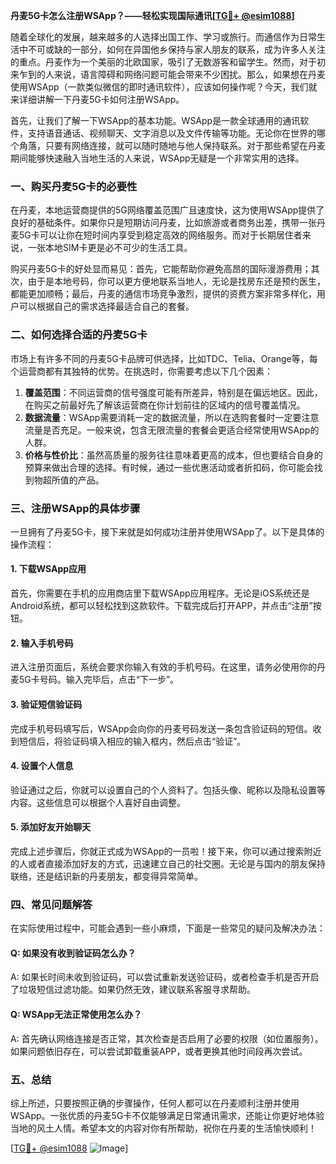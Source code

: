 **丹麦5G卡怎么注册WSApp？——轻松实现国际通讯[[TG💪+ @esim1088](https://t.me/s/esim1088)]**

随着全球化的发展，越来越多的人选择出国工作、学习或旅行。而通信作为日常生活中不可或缺的一部分，如何在异国他乡保持与家人朋友的联系，成为许多人关注的重点。丹麦作为一个美丽的北欧国家，吸引了无数游客和留学生。然而，对于初来乍到的人来说，语言障碍和网络问题可能会带来不少困扰。那么，如果想在丹麦使用WSApp（一款类似微信的即时通讯软件），应该如何操作呢？今天，我们就来详细讲解一下丹麦5G卡如何注册WSApp。

首先，让我们了解一下WSApp的基本功能。WSApp是一款全球通用的通讯软件，支持语音通话、视频聊天、文字消息以及文件传输等功能。无论你在世界的哪个角落，只要有网络连接，就可以随时随地与他人保持联系。对于那些希望在丹麦期间能够快速融入当地生活的人来说，WSApp无疑是一个非常实用的选择。

### **一、购买丹麦5G卡的必要性**
在丹麦，本地运营商提供的5G网络覆盖范围广且速度快，这为使用WSApp提供了良好的基础条件。如果你只是短期访问丹麦，比如旅游或者商务出差，携带一张丹麦5G卡可以让你在短时间内享受到稳定高效的网络服务。而对于长期居住者来说，一张本地SIM卡更是必不可少的生活工具。

购买丹麦5G卡的好处显而易见：首先，它能帮助你避免高昂的国际漫游费用；其次，由于是本地号码，你可以更方便地联系当地人，无论是找房东还是预约医生，都能更加顺畅；最后，丹麦的通信市场竞争激烈，提供的资费方案非常多样化，用户可以根据自己的需求选择最适合自己的套餐。

### **二、如何选择合适的丹麦5G卡**
市场上有许多不同的丹麦5G卡品牌可供选择，比如TDC、Telia、Orange等，每个运营商都有其独特的优势。在挑选时，你需要考虑以下几个因素：

1. **覆盖范围**：不同运营商的信号强度可能有所差异，特别是在偏远地区。因此，在购买之前最好先了解该运营商在你计划前往的区域内的信号覆盖情况。
2. **数据流量**：WSApp需要消耗一定的数据流量，所以在选购套餐时一定要注意流量是否充足。一般来说，包含无限流量的套餐会更适合经常使用WSApp的人群。
3. **价格与性价比**：虽然高质量的服务往往意味着更高的成本，但也要结合自身的预算来做出合理的选择。有时候，通过一些优惠活动或者折扣码，你可能会找到物超所值的产品。

### **三、注册WSApp的具体步骤**
一旦拥有了丹麦5G卡，接下来就是如何成功注册并使用WSApp了。以下是具体的操作流程：

#### **1. 下载WSApp应用**
首先，你需要在手机的应用商店里下载WSApp应用程序。无论是iOS系统还是Android系统，都可以轻松找到这款软件。下载完成后打开APP，并点击“注册”按钮。

#### **2. 输入手机号码**
进入注册页面后，系统会要求你输入有效的手机号码。在这里，请务必使用你的丹麦5G卡号码。输入完毕后，点击“下一步”。

#### **3. 验证短信验证码**
完成手机号码填写后，WSApp会向你的丹麦号码发送一条包含验证码的短信。收到短信后，将验证码填入相应的输入框内，然后点击“验证”。

#### **4. 设置个人信息**
验证通过之后，你就可以设置自己的个人资料了。包括头像、昵称以及隐私设置等内容。这些信息可以根据个人喜好自由调整。

#### **5. 添加好友开始聊天**
完成上述步骤后，你就正式成为WSApp的一员啦！接下来，你可以通过搜索附近的人或者直接添加好友的方式，迅速建立自己的社交圈。无论是与国内的朋友保持联络，还是结识新的丹麦朋友，都变得异常简单。

### **四、常见问题解答**
在实际使用过程中，可能会遇到一些小麻烦，下面是一些常见的疑问及解决办法：

#### **Q: 如果没有收到验证码怎么办？**
A: 如果长时间未收到验证码，可以尝试重新发送验证码，或者检查手机是否开启了垃圾短信过滤功能。如果仍然无效，建议联系客服寻求帮助。

#### **Q: WSApp无法正常使用怎么办？**
A: 首先确认网络连接是否正常，其次检查是否启用了必要的权限（如位置服务）。如果问题依旧存在，可以尝试卸载重装APP，或者更换其他时间段再次尝试。

### **五、总结**
综上所述，只要按照正确的步骤操作，任何人都可以在丹麦顺利注册并使用WSApp。一张优质的丹麦5G卡不仅能够满足日常通讯需求，还能让你更好地体验当地的风土人情。希望本文的内容对你有所帮助，祝你在丹麦的生活愉快顺利！

[[TG💪+ @esim1088](https://t.me/s/esim1088) ![Image](https://i.postimg.cc/4NQfJmqS/Snipaste-2025-05-13-00-14-12.png)]
